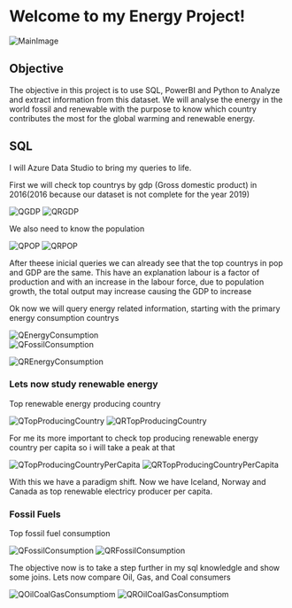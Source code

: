 # Welcome to my Energy Project!


![MainImage](https://user-images.githubusercontent.com/92873282/139446825-9e8bf779-fda4-4403-8587-f28d6153d3ea.jpg)

## Objective
The objective in this project is to use SQL, PowerBI and Python to Analyze and extract information from this dataset.
We will analyse the energy in the world fossil and renewable with the purpose to know which country contributes the most for the global warming and renewable energy.


## SQL
I will Azure Data Studio to bring my queries to life.

First we will check top countrys by gdp (Gross domestic product) in 2016(2016 because our dataset is not complete for the year 2019)

![QGDP](https://user-images.githubusercontent.com/92873282/139448999-d4d44ea6-ebe9-43e4-a3ba-f7efc22b0aa2.png)
![QRGDP](https://user-images.githubusercontent.com/92873282/139449394-7887f404-8e1a-4216-96a9-842092b68b5c.png)

We also need to know the population<br>

![QPOP](https://user-images.githubusercontent.com/92873282/139449883-473bac30-d0b8-4aa8-b14d-257aade35800.png)
![QRPOP](https://user-images.githubusercontent.com/92873282/139450292-d2423877-14b8-4539-89cd-d60317bf98b4.png)

After theese inicial queries we can already see that the top countrys in pop and GDP are the same. This have an explanation labour is a factor of production and with an increase in the labour force, due to population growth, the total output may increase causing the GDP to increase

Ok now we will query energy related information, starting with the primary energy consumption countrys

![QEnergyConsumption](https://user-images.githubusercontent.com/92873282/139453678-7fb51e84-61d6-4f9e-a961-1a34d81f901e.jpg)<br>![QFossilConsumption](https://user-images.githubusercontent.com/92873282/139473595-2c2823ce-1637-498d-98a1-ba78b86ae6e4.png)

![QREnergyConsumption](https://user-images.githubusercontent.com/92873282/139454261-652b3b1e-a503-40ab-a906-7c476efe0244.jpg)

### Lets now study renewable energy

Top renewable energy producing country

![QTopProducingCountry](https://user-images.githubusercontent.com/92873282/139455016-82f1afb4-f2f4-49a7-bb75-3ee45f5cec8c.png)
![QRTopProducingCountry](https://user-images.githubusercontent.com/92873282/139455398-0a89bd61-8659-4c92-99a8-7de6686580e8.png)

For me its more important to check top producing renewable energy country per capita so i will take a peak at that

![QTopProducingCountryPerCapita](https://user-images.githubusercontent.com/92873282/139455862-0828df1c-cdfa-42a5-ab73-6be4c1ac8372.png)
![QRTopProducingCountryPerCapita](https://user-images.githubusercontent.com/92873282/139456285-1122defd-188e-4b87-8b1c-188b06d5cdb2.png)

With this we have a paradigm shift. Now we have Iceland, Norway and Canada as top renewable electricy producer per capita.

### Fossil Fuels

Top fossil fuel consumption

![QFossilConsumption](https://user-images.githubusercontent.com/92873282/139473614-ed1b25a2-3787-49e0-a386-4c3e870cb6ca.png)
![QRFossilConsumption](https://user-images.githubusercontent.com/92873282/139473932-da754f9e-0d0c-414a-be9e-1e598fdfa052.png)

The objective now is to take a step further in my sql knowledgle and show some joins.
Lets now compare Oil, Gas, and Coal consumers

![QOilCoalGasConsumptiom](https://user-images.githubusercontent.com/92873282/139474959-1c1e40c6-3c52-492e-99b2-33ab278ceca8.png)
![QROilCoalGasConsumptiom](https://user-images.githubusercontent.com/92873282/139475127-c6bb72f8-54b1-4b73-99c7-17a6acec5d98.png)



